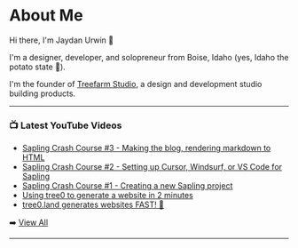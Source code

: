 # About Me

Hi there, I'm Jaydan Urwin 👋

I'm a designer, developer, and solopreneur from Boise, Idaho (yes, Idaho the potato state 🥔).

I'm the founder of [Treefarm Studio](https://treefarm.studio), a design and development studio building products.

--- 

### 📺 Latest YouTube Videos 
<!-- YOUTUBE:START -->
- [Sapling Crash Course #3 - Making the blog, rendering markdown to HTML](https://www.youtube.com/watch?v=7tIMnzo6fXI)
- [Sapling Crash Course #2 - Setting up Cursor, Windsurf, or VS Code for Sapling](https://www.youtube.com/watch?v=wuaM9JpFtMg)
- [Sapling Crash Course #1 - Creating a new Sapling project](https://www.youtube.com/watch?v=E4_HZPdgPfs)
- [Using tree0 to generate a website in 2 minutes](https://www.youtube.com/watch?v=dbPH2wSCAFI)
- [tree0.land generates websites FAST! 🤯](https://www.youtube.com/watch?v=Tb7bXH-Xvmc)
<!-- YOUTUBE:END --> 

➡️ [View All](https://youtube.com/@JaydanUrwin) 

---

<!--
**jaydanurwin/jaydanurwin** is a ✨ _special_ ✨ repository because its `README.md` (this file) appears on your GitHub profile.

Here are some ideas to get you started:

- 🔭 I’m currently working on ...
- 🌱 I’m currently learning ...
- 👯 I’m looking to collaborate on ...
- 🤔 I’m looking for help with ...
- 💬 Ask me about ...
- 📫 How to reach me: ...
- 😄 Pronouns: ...
- ⚡ Fun fact: ...
-->
